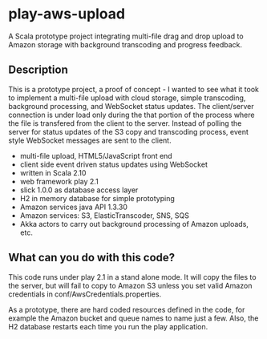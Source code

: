 play-aws-upload
===============

A Scala prototype project integrating multi-file drag and drop upload to Amazon storage
with background transcoding and progress feedback.

## Description
This is a prototype project, a proof of concept - I wanted to see what it took to implement
a multi-file upload with
cloud storage, simple transcoding, background processing, and WebSocket status updates. The client/server
connection is under load only during the that portion of the process where the file is transfered
from the client to the server. Instead of polling the server for status updates of the S3 copy and
transcoding process, event style WebSocket messages are sent to the client.
* multi-file upload, HTML5/JavaScript front end
* client side event driven status updates using WebSocket
* written in Scala 2.10
* web framework play 2.1
* slick 1.0.0 as database access layer
* H2 in memory database for simple prototyping
* Amazon services java API 1.3.30
* Amazon services: S3, ElasticTranscoder, SNS, SQS
* Akka actors to carry out background processing of Amazon uploads, etc.

## What can you do with this code?
This code runs under play 2.1 in a stand alone mode. It will copy the files to the server, but will
fail to copy to Amazon S3 unless you set valid Amazon credentials in conf/AwsCredentials.properties.

As a prototype, there are hard coded resources defined in the code, for example the Amazon
bucket and queue names to name just a few. Also, the H2 database restarts each time you run the play
application.

